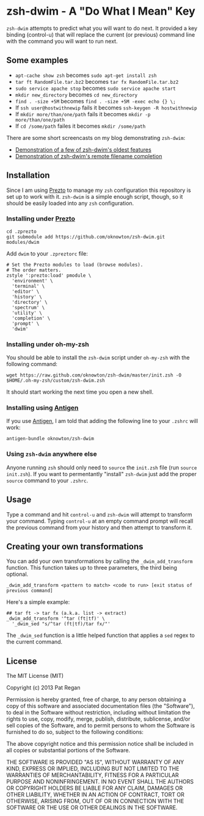 # zsh-dwim - A "Do What I Mean" Key

`zsh-dwim` attempts to predict what you will want to do next.  It provided a key binding (control-u) that will replace the current (or previous) command line with the command you will want to run next.

## Some examples

 * `apt-cache show zsh` becomes `sudo apt-get install zsh`
 * `tar ft RandomFile.tar.bz2` becomes `tar fx RandomFile.tar.bz2`
 * `sudo service apache stop` becomes `sudo service apache start`
 * `mkdir new_directory` becomes `cd new_directory`
 * `find . -size +5M` becomes `find . -size +5M -exec echo {} \;`
 * If `ssh user@hostwithnewip` fails it becomes `ssh-keygen -R hostwithnewip`
 * If `mkdir more/than/one/path` fails it becomes `mkdir -p more/than/one/path`
 * If `cd /some/path` failes it becomes `mkdir /some/path`


There are some short screencasts on my blog demonstrating `zsh-dwim`:

 * [Demonstration of a few of zsh-dwim's oldest features](http://blog.patshead.com/2012/10/cleanup-of-zsh-dwim.html)
 * [Demonstration of zsh-dwim's remote filename completion](http://blog.patshead.com/2013/01/zsh-dwim-most-recent-remote-file-completion.html)


## Installation

Since I am using [Prezto](https://github.com/sorin-ionescu/prezto) to manage my `zsh` configuration this repository is set up to work with it.  `zsh-dwim` is a simple enough script, though, so it should be easily loaded into any `zsh` configuration.

### Installing under [Prezto](https://github.com/sorin-ionescu/prezto)

    cd .zprezto
    git submodule add https://github.com/oknowton/zsh-dwim.git modules/dwim

Add `dwim` to your `.zpreztorc` file:

    # Set the Prezto modules to load (browse modules).
    # The order matters.
    zstyle ':prezto:load' pmodule \
      'environment' \
      'terminal' \
      'editor' \
      'history' \
      'directory' \
      'spectrum' \
      'utility' \
      'completion' \
      'prompt' \
      'dwim'

### Installing under oh-my-zsh

You should be able to install the `zsh-dwim` script under `oh-my-zsh` with the following command:

    wget https://raw.github.com/oknowton/zsh-dwim/master/init.zsh -O $HOME/.oh-my-zsh/custom/zsh-dwim.zsh

It should start working the next time you open a new shell.

### Installing using [Antigen](https://github.com/zsh-users/antigen)

If you use [Antigen](https://github.com/zsh-users/antigen), I am told that adding the following line to your `.zshrc` will work:

    antigen-bundle oknowton/zsh-dwim
    
### Using `zsh-dwim` anywhere else

Anyone running `zsh` should only need to `source` the `init.zsh` file (run `source init.zsh`).  If you want to permentantly "install" `zsh-dwim` just add the proper `source` command to your `.zshrc`.

## Usage

Type a command and hit `control-u` and `zsh-dwim` will attempt to transform your command.  Typing `control-u` at an empty command prompt will recall the previous command from your history and then attempt to transform it.

## Creating your own transformations

You can add your own transformations by calling the `_dwim_add_transform` function.  This function takes up to three parameters, the third being optional.

    _dwim_add_transform <pattern to match> <code to run> [exit status of previous command]
    
Here's a simple example:

    ## tar ft -> tar fx (a.k.a. list -> extract)
    _dwim_add_transform '^tar (ft|tf)' \
      '_dwim_sed "s/^tar (ft|tf)/tar fx/"'

The `_dwim_sed` function is a little helped function that applies a `sed` regex to the current command.

## License

The MIT License (MIT)

Copyright (c) 2013 Pat Regan

Permission is hereby granted, free of charge, to any person obtaining a copy
of this software and associated documentation files (the "Software"), to deal
in the Software without restriction, including without limitation the rights
to use, copy, modify, merge, publish, distribute, sublicense, and/or sell
copies of the Software, and to permit persons to whom the Software is
furnished to do so, subject to the following conditions:

The above copyright notice and this permission notice shall be included in
all copies or substantial portions of the Software.

THE SOFTWARE IS PROVIDED "AS IS", WITHOUT WARRANTY OF ANY KIND, EXPRESS OR
IMPLIED, INCLUDING BUT NOT LIMITED TO THE WARRANTIES OF MERCHANTABILITY,
FITNESS FOR A PARTICULAR PURPOSE AND NONINFRINGEMENT. IN NO EVENT SHALL THE
AUTHORS OR COPYRIGHT HOLDERS BE LIABLE FOR ANY CLAIM, DAMAGES OR OTHER
LIABILITY, WHETHER IN AN ACTION OF CONTRACT, TORT OR OTHERWISE, ARISING FROM,
OUT OF OR IN CONNECTION WITH THE SOFTWARE OR THE USE OR OTHER DEALINGS IN
THE SOFTWARE.


